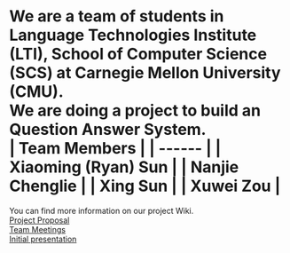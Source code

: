 We are a team of students in Language Technologies Institute (LTI), School of Computer Science (SCS) at Carnegie Mellon University (CMU).  
We are doing a project to build an Question Answer System.    
| Team Members          |
| ------                |
| Xiaoming (Ryan) Sun   |
| Nanjie Chenglie       |
| Xing Sun              |
| Xuwei Zou             |
==============  
You can find more information on our project Wiki.  
[Project Proposal](https://github.com/11693-04/project-team04/wiki/Proposal)<br/> 
[Team Meetings](https://github.com/11693-04/project-team04/wiki/Team-Meeting-Timeline)<br/>
[Initial presentation](https://github.com/11693-04/project-team04/wiki/Initial-presentation)<br/>

